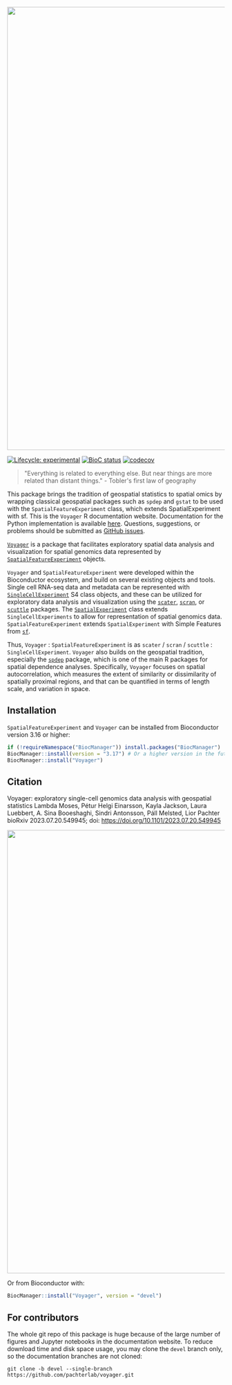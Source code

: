 <br/>

<img src="https://github.com/pachterlab/voyager/raw/documentation/vignettes/voyager.jpg" width="1024"/>

<!-- badges: start -->
[![Lifecycle: experimental](https://img.shields.io/badge/lifecycle-experimental-orange.svg)](https://lifecycle.r-lib.org/articles/stages.html#experimental)
[![BioC status](http://www.bioconductor.org/shields/build/release/bioc/Voyager.svg)](https://bioconductor.org/checkResults/release/bioc-LATEST/Voyager)
[![codecov](https://codecov.io/gh/pachterlab/voyager/branch/devel/graph/badge.svg?token=RCIXA7AQER)](https://codecov.io/gh/pachterlab/voyager)
<!-- badges: end -->

> "Everything is related to everything else. But near things are more related than distant things." - Tobler's first law of geography 

This package brings the tradition of geospatial statistics to spatial omics by wrapping classical geospatial packages such as `spdep` and `gstat` to be used with the `SpatialFeatureExperiment` class, which extends SpatialExperiment with sf. This is the `Voyager` R documentation website. Documentation for the Python implementation is available [here](https://pachterlab.github.io/voyagerpy/). Questions, suggestions, or problems should be submitted as [GitHub issues](https://github.com/pachterlab/voyager/issues).

[`Voyager`](https://bioconductor.org/packages/devel/bioc/html/Voyager.html) is a package that facilitates exploratory spatial data analysis and visualization for spatial genomics data represented by [`SpatialFeatureExperiment`](https://bioconductor.org/packages/devel/bioc/html/SpatialFeatureExperiment.html) objects. 

`Voyager` and `SpatialFeatureExperiment` were developed within the Bioconductor ecosystem, and build on several existing objects and tools. Single cell RNA-seq data and metadata can be represented with [`SingleCellExperiment`](https://bioconductor.org/packages/release/bioc/html/SingleCellExperiment.html) S4 class objects, and these can be utilized for exploratory data analysis and visualization using the [`scater`](https://bioconductor.org/packages/release/bioc/html/scater.html), [`scran`](https://bioconductor.org/packages/release/bioc/html/scran.html), or [`scuttle`](https://bioconductor.org/packages/release/bioc/html/scuttle.html) packages. The [`SpatialExperiment`](https://bioconductor.org/packages/release/bioc/html/SpatialExperiment.html) class extends `SingleCellExperiments` to allow for representation of spatial genomics data. `SpatialFeatureExperiment` extends `SpatialExperiment` with Simple Features from [`sf`](https://r-spatial.github.io/sf/). 

Thus, `Voyager` : `SpatialFeatureExperiment` is as `scater` / `scran` / `scuttle` : `SingleCellExperiment`. `Voyager` also builds on the geospatial tradition, especially the [`spdep`](https://r-spatial.github.io/spdep/) package, which is one of the main R packages for spatial dependence analyses. Specifically, `Voyager` focuses on spatial autocorrelation, which measures the extent of similarity or dissimilarity of spatially proximal regions, and that can be quantified in terms of length scale, and variation in space.

## Installation

`SpatialFeatureExperiment` and `Voyager` can be installed from Bioconductor version 3.16 or higher:

```r
if (!requireNamespace("BiocManager")) install.packages("BiocManager")
BiocManager::install(version = "3.17") # Or a higher version in the future
BiocManager::install("Voyager")
```

## Citation
Voyager: exploratory single-cell genomics data analysis with geospatial statistics
Lambda Moses, Pétur Helgi Einarsson, Kayla Jackson, Laura Luebbert, A. Sina Booeshaghi, Sindri Antonsson, Páll Melsted, Lior Pachter
bioRxiv 2023.07.20.549945; doi: https://doi.org/10.1101/2023.07.20.549945

<img src="https://github.com/pachterlab/voyager/raw/documentation/vignettes/voyager_schematics.png" width="1024"/>
<!--- About the banner: USS Voyager resting on N San Gabriel Canyon Rd, along north fork San Gabriel River, north of Glendora, LA county --->

Or from Bioconductor with:

```r
BiocManager::install("Voyager", version = "devel")
```

## For contributors
The whole git repo of this package is huge because of the large number of figures and Jupyter notebooks in the documentation website. To reduce download time and disk space usage, you may clone the `devel` branch only, so the documentation branches are not cloned:

```
git clone -b devel --single-branch https://github.com/pachterlab/voyager.git
```
